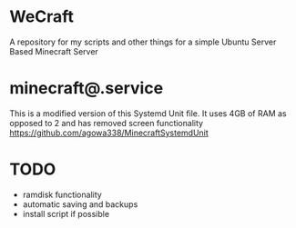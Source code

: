 # WeCraft
A repository for my scripts and other things for a simple Ubuntu Server Based Minecraft Server

# minecraft@.service
This is a modified version of this Systemd Unit file. It uses 4GB of RAM as opposed to 2 and has removed screen functionality
https://github.com/agowa338/MinecraftSystemdUnit

# TODO 
- ramdisk functionality
- automatic saving and backups
- install script if possible
